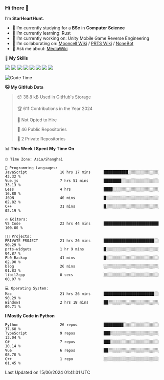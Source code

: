 ### Hi there 👋

I’m **StarHeartHunt**.

- 🏫 I’m currently studying for a **BSc** in **Computer Science**
- 🌱 I’m currently learning: Rust
- 🔭 I’m currently working on: Unity Mobile Game Reverse Engineering
- 👯 I’m collaborating on: [Mooncell Wiki](https://fgo.wiki/) / [PRTS Wiki](http://prts.wiki/) / [NoneBot](https://github.com/nonebot)
- 💬 Ask me about: [MediaWiki](https://www.mediawiki.org)

🌟 **My Skills**

![](https://img.shields.io/badge/-Python-3e74a2?style=flat-square&logo=Python&logoColor=fff)
![](https://img.shields.io/badge/-Node.js-339933?style=flat-square&logo=node.js&logoColor=fff)
![](https://img.shields.io/badge/-Vue-4fc08d?style=flat-square&logo=vue.js&logoColor=fff)
![](https://img.shields.io/badge/-React-2d98ce?style=flat-square&logo=React&logoColor=fff)
![](https://img.shields.io/badge/-TypeScript-3178C6?style=flat-square&logo=TypeScript&logoColor=fff)
![](https://img.shields.io/badge/-Docker-2496ED?style=flat-square&logo=Docker&logoColor=fff)
![](https://img.shields.io/badge/-Linux-000000?style=flat-square&logo=Linux&logoColor=fff)
![](https://img.shields.io/badge/-Dotnet-512bd4?style=flat-square&logo=.net&logoColor=fff)

<!--START_SECTION:waka-->
![Code Time](http://img.shields.io/badge/Code%20Time-1%2C091%20hrs%2012%20mins-blue)

**🐱 My GitHub Data** 

> 📦 38.8 kB Used in GitHub's Storage 
 > 
> 🏆 611 Contributions in the Year 2024
 > 
> 🚫 Not Opted to Hire
 > 
> 📜 46 Public Repositories 
 > 
> 🔑 2 Private Repositories 
 > 
📊 **This Week I Spent My Time On** 

```text
🕑︎ Time Zone: Asia/Shanghai

💬 Programming Languages: 
JavaScript               10 hrs 17 mins      ███████████░░░░░░░░░░░░░░   43.32 % 
Vue.js                   7 hrs 51 mins       ████████░░░░░░░░░░░░░░░░░   33.13 % 
Less                     4 hrs               ████░░░░░░░░░░░░░░░░░░░░░   16.88 % 
JSON                     40 mins             █░░░░░░░░░░░░░░░░░░░░░░░░   02.82 % 
C++                      31 mins             █░░░░░░░░░░░░░░░░░░░░░░░░   02.19 % 

🔥 Editors: 
VS Code                  23 hrs 44 mins      █████████████████████████   100.00 % 

🐱‍💻 Projects: 
PRIVATE PROJECT          21 hrs 26 mins      ███████████████████████░░   90.29 % 
prts-widgets             1 hr 9 mins         █░░░░░░░░░░░░░░░░░░░░░░░░   04.87 % 
PL0 Backup               41 mins             █░░░░░░░░░░░░░░░░░░░░░░░░   02.90 % 
blog                     26 mins             ░░░░░░░░░░░░░░░░░░░░░░░░░   01.83 % 
libil2cpp                0 secs              ░░░░░░░░░░░░░░░░░░░░░░░░░   00.07 % 

💻 Operating System: 
Mac                      21 hrs 26 mins      ███████████████████████░░   90.29 % 
Windows                  2 hrs 18 mins       ██░░░░░░░░░░░░░░░░░░░░░░░   09.71 % 
```

**I Mostly Code in Python** 

```text
Python                   26 repos            █████████░░░░░░░░░░░░░░░░   37.68 % 
TypeScript               9 repos             ███░░░░░░░░░░░░░░░░░░░░░░   13.04 % 
C#                       7 repos             ███░░░░░░░░░░░░░░░░░░░░░░   10.14 % 
Vue                      6 repos             ██░░░░░░░░░░░░░░░░░░░░░░░   08.70 % 
C++                      1 repo              ░░░░░░░░░░░░░░░░░░░░░░░░░   01.45 % 
```




 Last Updated on 15/06/2024 01:41:01 UTC
<!--END_SECTION:waka-->
